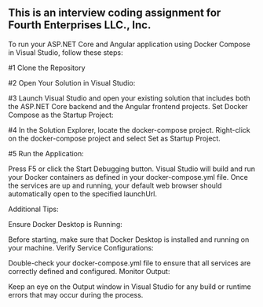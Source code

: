 This is an interview coding assignment for Fourth Enterprises LLC., Inc.
------------------------------------------------------------------------

To run your ASP.NET Core and Angular application using Docker Compose in Visual Studio, follow these steps:

#1 Clone the Repository

#2 Open Your Solution in Visual Studio:

#3 Launch Visual Studio and open your existing solution that includes both the ASP.NET Core backend and the Angular frontend projects.
Set Docker Compose as the Startup Project:

#4 In the Solution Explorer, locate the docker-compose project.
Right-click on the docker-compose project and select Set as Startup Project.

#5 Run the Application:

Press F5 or click the Start Debugging button.
Visual Studio will build and run your Docker containers as defined in your docker-compose.yml file.
Once the services are up and running, your default web browser should automatically open to the specified launchUrl.

Additional Tips:

Ensure Docker Desktop is Running:

Before starting, make sure that Docker Desktop is installed and running on your machine.
Verify Service Configurations:

Double-check your docker-compose.yml file to ensure that all services are correctly defined and configured.
Monitor Output:

Keep an eye on the Output window in Visual Studio for any build or runtime errors that may occur during the process.
